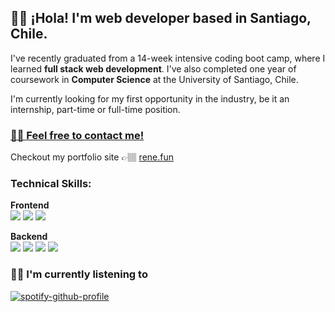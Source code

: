 ## 👋🏽 ¡Hola! I'm web developer based in Santiago, Chile.

I've recently graduated from a 14-week intensive coding boot camp, where I learned 	**full stack web development**. I've also completed one year of coursework in **Computer Science** at the University of Santiago, Chile.

I'm currently looking for my first opportunity in the industry, be it an internship, part-time or full-time position.

### [✌🏽 Feel free to contact me!](https://www.linkedin.com/in/renecaceresdeveloper/)
Checkout my portfolio site 👉🏽 [rene.fun](https://www.rene.fun/)

### Technical Skills:
**Frontend** <br>
[![](https://img.shields.io/badge/next.js-1f2937?style=for-the-badge&logo=next.js&logoColor=white)](https://nextjs.org/)
[![](https://img.shields.io/badge/react.js-0ea5e9?style=for-the-badge&logo=react&logoColor=white)](https://reactjs.org/)
[![](https://img.shields.io/badge/tailwindcss-0d9488?style=for-the-badge&logo=tailwindcss&logoColor=white)](https://tailwindcss.com/)

**Backend** <br>
[![](https://img.shields.io/badge/flask-292524?style=for-the-badge&logo=flask&logoColor=white)](https://flask.palletsprojects.com/en/2.1.x/)
[![](https://img.shields.io/badge/express.js-475569?style=for-the-badge&logo=express&logoColor=white)](https://expressjs.com/)
[![](https://img.shields.io/badge/mongodb-166534?style=for-the-badge&logo=mongodb&logoColor=white)](https://www.mongodb.com/)
[![](https://img.shields.io/badge/mysql-c2410c?style=for-the-badge&logo=mysql&logoColor=white)](https://www.mysql.com/)

### 🕺🏽 I'm currently listening to
[![spotify-github-profile](https://spotify-github-profile.vercel.app/api/view?uid=d2fg2ca2su9wkpbzk5ahlmqu8&cover_image=true&theme=novatorem&bar_color=53b14f&bar_color_cover=true)](https://github.com/kittinan/spotify-github-profile)
